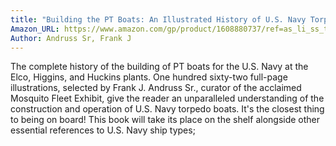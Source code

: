 ```yaml
---
title: "Building the PT Boats: An Illustrated History of U.S. Navy Torpedo Boat Construction in World War II"
Amazon_URL: https://www.amazon.com/gp/product/1608880737/ref=as_li_ss_tl?ie=UTF8&linkCode=ll1&tag=internetbo00a-20
Author: Andruss Sr, Frank J
---
```

<p>The complete history of the building of PT boats for the U.S. Navy at the Elco, Higgins, and Huckins plants. One hundred sixty-two full-page illustrations, selected by Frank J. Andruss Sr., curator of the acclaimed Mosquito Fleet Exhibit, give the reader an unparalleled understanding of the construction and operation of U.S. Navy torpedo boats. It&#39;s the closest thing to being on board! This book will take its place on the shelf alongside other essential references to U.S. Navy ship types;